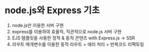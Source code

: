 # node.js와 Express 기초

1. node.js만 이용한 서버 구현
2. express를 이용하여 효율적, 직관적으로 node.js 서버 구현
3. EJS 템플릿을 사용한 정적 & 동적 콘텐츠 with Express.js -> SSR
4. 라우트 매개변수를 이용한 동적 라우트 + 에러 처리 + 반복코드 리팩토링
